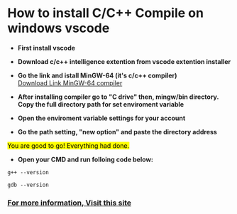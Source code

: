 # How to install C/C++ Compile on windows vscode


* **First install vscode**
* **Download c/c++ intelligence extention from vscode extention installer**
* **Go the link and istall MinGW-64 (it's c/c++ compiler) <br>**
[Download Link MinGW-64 compiler](https://sourceforge.net/projects/mingw-w64/files/Toolchains%20targetting%20Win32/Personal%20Builds/mingw-builds/installer/mingw-w64-install.exe/download)

* **After installing compiler go to "C drive" then, mingw/bin directory. Copy the full directory path for set enviroment variable**
* **Open the enviroment variable settings for your account**
* **Go the path setting, "new option" and paste the directory address**

<mark>You are good to go! Everything had done.</mark><br>

* **Open your CMD and run folloing code below:**<br>

````
g++ --version

gdb --version
````

### [For more information, Visit this site](https://code.visualstudio.com/docs/languages/cpp)
